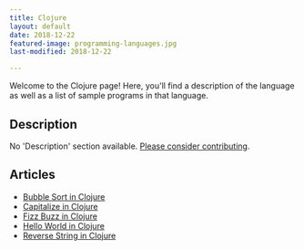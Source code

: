 ```yaml
---
title: Clojure
layout: default
date: 2018-12-22
featured-image: programming-languages.jpg
last-modified: 2018-12-22

---
```


Welcome to the Clojure page! Here, you'll find a description of the language as well as a list of sample programs in that language.

## Description

No 'Description' section available. [Please consider contributing](https://github.com/TheRenegadeCoder/sample-programs-website).

## Articles

- [Bubble Sort in Clojure](https://rzuckerm.github.io/sample-programs-website-copy/projects/bubble-sort/clojure)
- [Capitalize in Clojure](https://rzuckerm.github.io/sample-programs-website-copy/projects/capitalize/clojure)
- [Fizz Buzz in Clojure](https://rzuckerm.github.io/sample-programs-website-copy/projects/fizz-buzz/clojure)
- [Hello World in Clojure](https://rzuckerm.github.io/sample-programs-website-copy/projects/hello-world/clojure)
- [Reverse String in Clojure](https://rzuckerm.github.io/sample-programs-website-copy/projects/reverse-string/clojure)